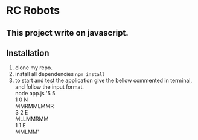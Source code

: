 # RC Robots

## This project write on javascript.

## Installation

1. clone my repo.
2. install all dependencies `npm install`
3. to start and test the application give the bellow commented in terminal, and follow the input format.\
node app.js '5 5\
1 0 N\
MMRMMLMMR\
3 2 E\
MLLMMRMM\
1 1 E\
MMLMM'



